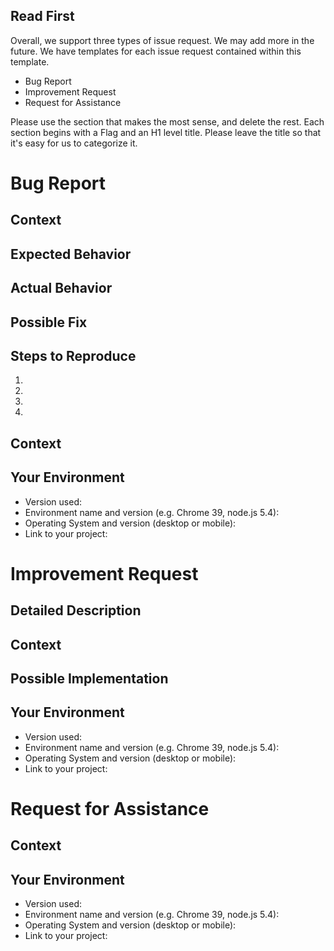 ## Read First
Overall, we support three types of issue request. We may add more in the future. We have templates for each issue
request contained within this template.
- Bug Report
- Improvement Request
- Request for Assistance

Please use the section that makes the most sense, and delete the rest. Each section begins with a Flag and an H1
level title. Please leave the title so that it's easy for us to categorize it.


<!--- ---------------------------------------- BUG REPORT ---------------------------------------- -->
# Bug Report
<!--- Provide a general summary of the issue in the Title above -->

## Context
<!--- Provide a more detailed introduction to the issue itself, and why you consider it to be a bug -->

## Expected Behavior
<!--- Tell us what should happen -->

## Actual Behavior
<!--- Tell us what happens instead -->

## Possible Fix
<!--- Not obligatory, but suggest a fix or reason for the bug -->

## Steps to Reproduce
<!--- Provide a link to a live example, or an unambiguous set of steps to -->
<!--- reproduce this bug include code to reproduce, if relevant -->
1.
2.
3.
4.

## Context
<!--- How has this bug affected you? What were you trying to accomplish? -->

## Your Environment
<!--- Include as many relevant details about the environment you experienced the bug in -->
* Version used:
* Environment name and version (e.g. Chrome 39, node.js 5.4):
* Operating System and version (desktop or mobile):
* Link to your project:


<!--- ------------------------------------ IMPROVEMENT REQUEST ----------------------------------- -->
# Improvement Request
<!--- Provide a general summary of the issue in the Title above -->

## Detailed Description
<!--- Provide a detailed description of the change or addition you are proposing -->

## Context
<!--- Why is this change important to you? How would you use it? -->
<!--- How can it benefit other users? -->

## Possible Implementation
<!--- Not obligatory, but suggest an idea for implementing addition or change -->

## Your Environment
<!--- Include as many relevant details about the environment you experienced the bug in -->
* Version used:
* Environment name and version (e.g. Chrome 39, node.js 5.4):
* Operating System and version (desktop or mobile):
* Link to your project:


<!--- --------------------------------------- HELP REQUEST --------------------------------------- -->
# Request for Assistance
<!--- Provide a general summary of your request -->

## Context
<!--- Provide a more detailed introduction to your request for assistance -->

## Your Environment
<!--- Include as many relevant details about your environment -->
* Version used:
* Environment name and version (e.g. Chrome 39, node.js 5.4):
* Operating System and version (desktop or mobile):
* Link to your project:
